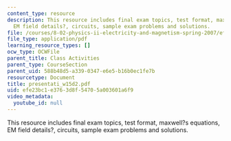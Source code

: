 ```yaml
---
content_type: resource
description: This resource includes final exam topics, test format, maxwell?s equations,
  EM field details?, circuits, sample exam problems and solutions.
file: /courses/8-02-physics-ii-electricity-and-magnetism-spring-2007/efe23bc1e3763d8f54705a003601a6f9_presentati_w15d2.pdf
file_type: application/pdf
learning_resource_types: []
ocw_type: OCWFile
parent_title: Class Activities
parent_type: CourseSection
parent_uid: 588b48d5-a339-0347-e6e5-b16b0ec1fe7b
resourcetype: Document
title: presentati_w15d2.pdf
uid: efe23bc1-e376-3d8f-5470-5a003601a6f9
video_metadata:
  youtube_id: null
---
```

This resource includes final exam topics, test format, maxwell?s equations, EM field details?, circuits, sample exam problems and solutions.

